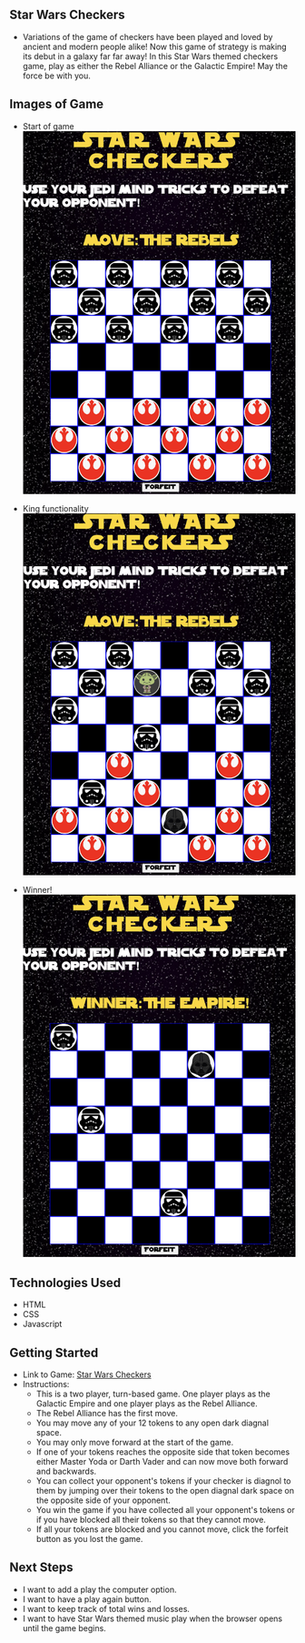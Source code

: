 ## Star Wars Checkers
- Variations of the game of checkers have been played and loved by ancient and modern people alike! Now this game of strategy is making its debut in a galaxy far far away! In this Star Wars themed checkers game, play as either the Rebel Alliance or the Galactic Empire! May the force be with you.

## Images of Game
- Start of game
![Alt text](images/screenshot.png)

- King functionality
![Alt text](images/screenshot2.png)

- Winner!
![Alt text](images/screenshot3.png)

## Technologies Used
- HTML
- CSS
- Javascript 

## Getting Started
- Link to Game:
[Star Wars Checkers](https://jgallagher13.github.io/checkers/) 
- Instructions: 
    - This is a two player, turn-based game. One player plays as the Galactic Empire and one player plays as the Rebel Alliance.
    - The Rebel Alliance has the first move.
    - You may move any of your 12 tokens to any open dark diagnal space. 
    - You may only move forward at the start of the game. 
    - If one of your tokens reaches the opposite side that token becomes either Master Yoda or Darth Vader and can now move both forward and backwards.
    - You can collect your opponent's tokens if your checker is diagnol to them by jumping over their tokens to the open diagnal dark space on the opposite side of your opponent.
    - You win the game if you have collected all your opponent's tokens or if you have blocked all their tokens so that they cannot move. 
    - If all your tokens are blocked and you cannot move, click the forfeit button as you lost the game. 

## Next Steps
- I want to add a play the computer option.
- I want to have a play again button.
- I want to keep track of total wins and losses.
- I want to have Star Wars themed music play when the browser opens until the game begins.

